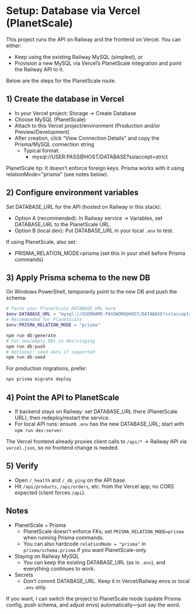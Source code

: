 # Setup: Database via Vercel (PlanetScale)

This project runs the API on Railway and the frontend on Vercel. You can either:

- Keep using the existing Railway MySQL (simplest), or
- Provision a new MySQL via Vercel’s PlanetScale integration and point the Railway API to it.

Below are the steps for the PlanetScale route.

## 1) Create the database in Vercel

- In your Vercel project: Storage → Create Database
- Choose MySQL (PlanetScale)
- Attach to this Vercel project/environment (Production and/or Preview/Development)
- After creation, click “View Connection Details” and copy the Prisma/MySQL connection string
  - Typical format:
    - mysql://USER:PASS@HOST/DATABASE?sslaccept=strict

PlanetScale tip: It doesn’t enforce foreign keys. Prisma works with it using relationMode="prisma" (see notes below).

## 2) Configure environment variables

Set DATABASE_URL for the API (hosted on Railway in this stack):

- Option A (recommended): In Railway service → Variables, set DATABASE_URL to the PlanetScale URL.
- Option B (local dev): Put DATABASE_URL in your local `.env` to test.

If using PlanetScale, also set:
- PRISMA_RELATION_MODE=prisma (set this in your shell before Prisma commands)

## 3) Apply Prisma schema to the new DB

On Windows PowerShell, temporarily point to the new DB and push the schema:

```powershell
# Paste your PlanetScale DATABASE_URL here
$env:DATABASE_URL = "mysql://USERNAME:PASSWORD@HOST/DATABASE?sslaccept=strict"
# Recommended for PlanetScale
$env:PRISMA_RELATION_MODE = "prisma"

npm run db:generate
# For new/empty DBs in dev/staging
npm run db:push
# Optional: seed data if supported
npm run db:seed
```

For production migrations, prefer:

```powershell
npx prisma migrate deploy
```

## 4) Point the API to PlanetScale

- If backend stays on Railway: set DATABASE_URL there (PlanetScale URL), then redeploy/restart the service.
- For local API runs: ensure `.env` has the new DATABASE_URL; start with `npm run dev:server`.

The Vercel frontend already proxies client calls to `/api/*` → Railway API via `vercel.json`, so no frontend change is needed.

## 5) Verify

- Open `/_health` and `/_db_ping` on the API base.
- Hit `/api/products`, `/api/orders`, etc. from the Vercel app; no CORS expected (client forces `/api`).

## Notes

- PlanetScale + Prisma
  - PlanetScale doesn’t enforce FKs; set `PRISMA_RELATION_MODE=prisma` when running Prisma commands.
  - You can also hardcode `relationMode = "prisma"` in `prisma/schema.prisma` if you want PlanetScale-only.
- Staying on Railway MySQL
  - You can keep the existing DATABASE_URL (as in `.env`), and everything continues to work.
- Secrets
  - Don’t commit DATABASE_URL. Keep it in Vercel/Railway envs or local `.env` only.

If you want, I can switch the project to PlanetScale mode (update Prisma config, push schema, and adjust envs) automatically—just say the word.
